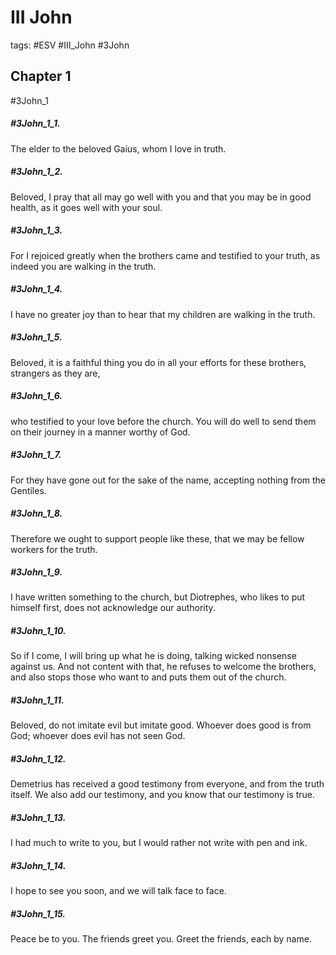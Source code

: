 # III John

tags: #ESV #III_John #3John

## Chapter 1
#3John_1

##### #3John_1_1. 
 The elder to the beloved Gaius, whom I love in truth.
##### #3John_1_2. 
 Beloved, I pray that all may go well with you and that you may be in good health, as it goes well with your soul.
##### #3John_1_3. 
 For I rejoiced greatly when the brothers came and testified to your truth, as indeed you are walking in the truth.
##### #3John_1_4. 
 I have no greater joy than to hear that my children are walking in the truth.
##### #3John_1_5. 
 Beloved, it is a faithful thing you do in all your efforts for these brothers, strangers as they are,
##### #3John_1_6. 
 who testified to your love before the church. You will do well to send them on their journey in a manner worthy of God.
##### #3John_1_7. 
 For they have gone out for the sake of the name, accepting nothing from the Gentiles.
##### #3John_1_8. 
 Therefore we ought to support people like these, that we may be fellow workers for the truth.
##### #3John_1_9. 
 I have written something to the church, but Diotrephes, who likes to put himself first, does not acknowledge our authority.
##### #3John_1_10. 
 So if I come, I will bring up what he is doing, talking wicked nonsense against us. And not content with that, he refuses to welcome the brothers, and also stops those who want to and puts them out of the church.
##### #3John_1_11. 
 Beloved, do not imitate evil but imitate good. Whoever does good is from God; whoever does evil has not seen God.
##### #3John_1_12. 
 Demetrius has received a good testimony from everyone, and from the truth itself. We also add our testimony, and you know that our testimony is true.
##### #3John_1_13. 
 I had much to write to you, but I would rather not write with pen and ink.
##### #3John_1_14. 
 I hope to see you soon, and we will talk face to face.
##### #3John_1_15. 
 Peace be to you. The friends greet you. Greet the friends, each by name.

